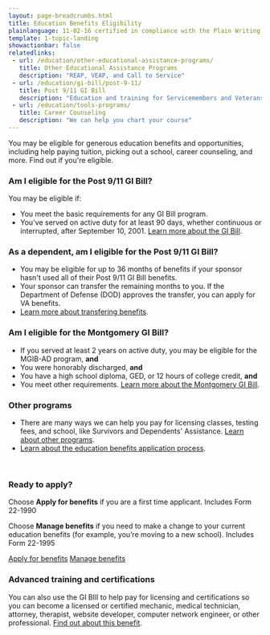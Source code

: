 ```yaml
---
layout: page-breadcrumbs.html
title: Education Benefits Eligibility 
plainlanguage: 11-02-16 certified in compliance with the Plain Writing Act
template: 1-topic-landing
showactionbar: false
relatedlinks:
 - url: /education/other-educational-assistance-programs/
   title: Other Educational Assistance Programs
   description: "REAP, VEAP, and Call to Service"
 - url: /education/gi-bill/post-9-11/
   title: Post 9/11 GI Bill
   description: "Education and training for Servicemembers and Veterans"
 - url: /education/tools-programs/
   title: Career Counseling
   description: "We can help you chart your course"
---
```


You may be eligible for generous education benefits and opportunities, including help paying tuition, picking out a school, career counseling, and more. Find out if you're eligible.

<div class="feature" markdown="1">

### Am I eligible for the Post 9/11 GI Bill?

You may be eligible if:

- You meet the basic requirements for any GI Bill program.
- You've served on active duty for at least 90 days, whether continuous or interrupted, after September 10, 2001.
[Learn more about the GI Bill](/education/gi-bill/post-9-11/).

### As a dependent, am I eligible for the Post 9/11 GI Bill?

- You may be eligible for up to 36 months of benefits if your sponsor hasn't used all of their Post 9/11 GI Bill benefits. 
- Your sponsor can transfer the remaining months to you. If the Department of Defense (DOD) approves the transfer, you can apply for VA benefits. 
- [Learn more about transfering benefits](/education/gi-bill/transfer/). 

### Am I eligible for the Montgomery GI Bill? 

- If you served at least 2 years on active duty, you may be eligible for the MGIB-AD program, **and**
- You were honorably discharged, **and**
- You have a high school diploma, GED, or 12 hours of college credit, **and** 
- You meet other requirements. [Learn more about the Montgomery GI Bill](/education/gi-bill/montgomery-active-duty/).

### Other programs 

- There are many ways we can help you pay for licensing classes, testing fees, and school, like Survivors and Dependents' Assistance. [Learn about other programs](/education/gi-bill/). 
- [Learn about the education benefits application process](/education/apply). 

</div>

<div markdown="0"><br></div>

### Ready to apply?

Choose **Apply for benefits** if you are a first time applicant.
Includes Form 22-1990

Choose **Manage benefits** if you need to make a change to your current education benefits (for example, you’re moving to a new school).
Includes Form 22-1995

<a class="usa-button-primary va-button-primary" href="/education/apply-for-education-benefits/application/1990/introduction">Apply for benefits</a>
<a href="/education/apply-for-education-benefits/application/1995" class="usa-button-primary usa-button-outline" target="_blank">Manage benefits</a>

### Advanced training and certifications

You can also use the GI BIll to help pay for licensing and certifications so you can become a licensed or certified mechanic, medical technician, attorney, therapist, website developer, computer network engineer, or other professional. [Find out about this benefit](/education/advanced-training-and-certifications/).


<div markdown="0"><br></div>
